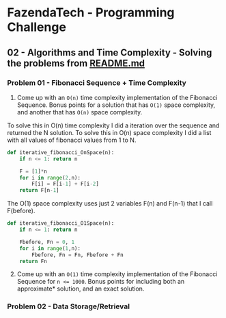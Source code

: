 <!-- @format -->

# FazendaTech - Programming Challenge

## 02 - Algorithms and Time Complexity - Solving the problems from [README.md](README.md)

### Problem 01 - Fibonacci Sequence + Time Complexity

1. Come up with an `O(n)` time complexity implementation of the Fibonacci Sequence. Bonus points for a solution that has `O(1)` space complexity, and another that has `O(n)` space complexity.

To solve this in O(n) time complexity I did a iteration over the sequence and returned the N solution. To solve this in O(n) space complexity I did a list with all values of fibonacci values from 1 to N.

```python
def iterative_fibonacci_OnSpace(n):
    if n <= 1: return n

    F = [1]*n
    for i in range(2,n):
        F[i] = F[i-1] + F[i-2]
    return F[n-1]
```

The O(1) space complexity uses just 2 variables F(n) and F(n-1) that I call F(before).

```python
def iterative_fibonacci_O1Space(n):
    if n <= 1: return n

    Fbefore, Fn = 0, 1
    for i in range(1,n):
        Fbefore, Fn = Fn, Fbefore + Fn
    return Fn
```

2. Come up with an `O(1)` time complexity implementation of the Fibonacci Sequence for `n <= 1000`. Bonus points for including both an approximate\* solution, and an exact solution.

### Problem 02 - Data Storage/Retrieval
